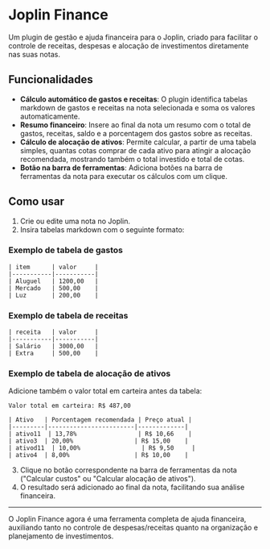# Joplin Finance

Um plugin de gestão e ajuda financeira para o Joplin, criado para facilitar o controle de receitas, despesas e alocação de investimentos diretamente nas suas notas.

## Funcionalidades
- **Cálculo automático de gastos e receitas**: O plugin identifica tabelas markdown de gastos e receitas na nota selecionada e soma os valores automaticamente.
- **Resumo financeiro**: Insere ao final da nota um resumo com o total de gastos, receitas, saldo e a porcentagem dos gastos sobre as receitas.
- **Cálculo de alocação de ativos**: Permite calcular, a partir de uma tabela simples, quantas cotas comprar de cada ativo para atingir a alocação recomendada, mostrando também o total investido e total de cotas.
- **Botão na barra de ferramentas**: Adiciona botões na barra de ferramentas da nota para executar os cálculos com um clique.

## Como usar
1. Crie ou edite uma nota no Joplin.
2. Insira tabelas markdown com o seguinte formato:

### Exemplo de tabela de gastos
```
| item      | valor     |
|-----------|-----------|
| Aluguel   | 1200,00   |
| Mercado   | 500,00    |
| Luz       | 200,00    |
```

### Exemplo de tabela de receitas
```
| receita   | valor     |
|-----------|-----------|
| Salário   | 3000,00   |
| Extra     | 500,00    |
```

### Exemplo de tabela de alocação de ativos
Adicione também o valor total em carteira antes da tabela:

```
Valor total em carteira: R$ 487,00

| Ativo   | Porcentagem recomendada | Preço atual |
|---------|------------------------|-------------|
| ativo11  | 13,78%                 | R$ 10,66    |
| ativo3  | 20,00%                 | R$ 15,00    |
| ativod11  | 10,00%                 | R$ 9,50     |
| ativo4  | 8,00%                  | R$ 10,00    |
```

3. Clique no botão correspondente na barra de ferramentas da nota ("Calcular custos" ou "Calcular alocação de ativos").
4. O resultado será adicionado ao final da nota, facilitando sua análise financeira.

---

O Joplin Finance agora é uma ferramenta completa de ajuda financeira, auxiliando tanto no controle de despesas/receitas quanto na organização e planejamento de investimentos.

